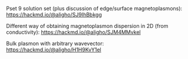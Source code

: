 Pset 9 solution set (plus discussion of edge/surface magnetoplasmons): https://hackmd.io/@aligho/SJ9IhBbkgg

Different way of obtaining magnetoplasmon dispersion in 2D (from conductivity): https://hackmd.io/@aligho/SJM4MMvkel

Bulk plasmon with arbitrary wavevector: https://hackmd.io/@aligho/H1H9KvY1el 

